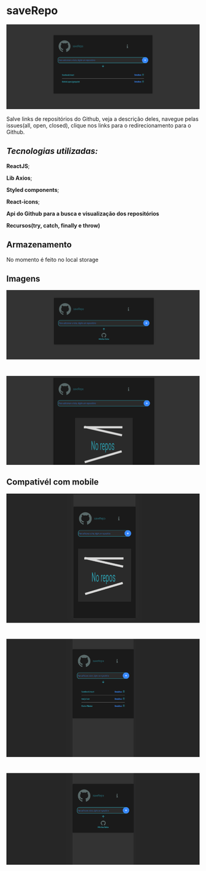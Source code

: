 # saveRepo

<img src="https://raw.githubusercontent.com/KelvinLopes/saverepoapp/master/hotscreenrepo.png" alt="Imagem de tela do saveRepo com lista de repositórios"/>

Salve links de repositórios do Github, veja a descrição deles, navegue pelas issues(all, open, closed), clique nos links para o redirecionamento para o Github.


## _Tecnologias utilizadas:_

**ReactJS**;

**Lib Axios**;

**Styled components**;

**React-icons**;

**Api do Github para a busca e visualização dos repositórios**

**Recursos(try, catch, finally e throw)**

## Armazenamento

No momento é feito no local storage




## Imagens

<img src="https://raw.githubusercontent.com/KelvinLopes/saverepoapp/master/hotscreenrepohidden.png" alt="Imagem de tela dosaveRepo com lista de repositórios oculta"/>

#
<img src="https://raw.githubusercontent.com/KelvinLopes/saverepoapp/master/hotscreennorepo.png" alt="Imagem de tela do saveRepo sem lista de repositórios oculta"/>

## Compativél com mobile


<img src="https://raw.githubusercontent.com/KelvinLopes/saverepoapp/master/responsivo.png" alt="Imagem de tela do saveRepo mobile sem lista"/>


#
<img src="https://raw.githubusercontent.com/KelvinLopes/saverepoapp/master/showlist.png" alt="Imagem de tela do saveRepo mobile com lista"/>


#
<img src="https://raw.githubusercontent.com/KelvinLopes/saverepoapp/master/hiddenlist.png" alt="Imagem de tela do saveRepo mobile com lista oculta" />
